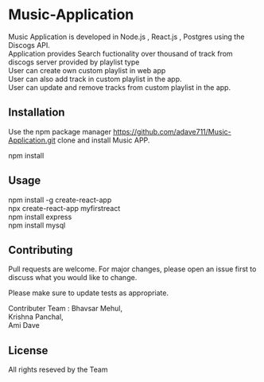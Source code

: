 # Music-Application

Music Application is developed in Node.js , React.js , Postgres using the Discogs API.  
Application provides Search fuctionality over thousand of track from discogs server provided by playlist type  
User can create own custom playlist in web app  
User can also add track in custom playlist in the app.  
User can update and remove tracks from custom playlist in the app.  

## Installation

Use the npm package manager https://github.com/adave711/Music-Application.git clone and install Music APP.  

npm install

## Usage

npm install -g create-react-app   
npx create-react-app myfirstreact  
npm install express    
npm install mysql  

## Contributing
Pull requests are welcome. For major changes, please open an issue first to discuss what you would like to change.

Please make sure to update tests as appropriate.

Contributer Team :
Bhavsar Mehul,  
Krishna Panchal,  
Ami Dave  


## License
All rights reseved by the Team
